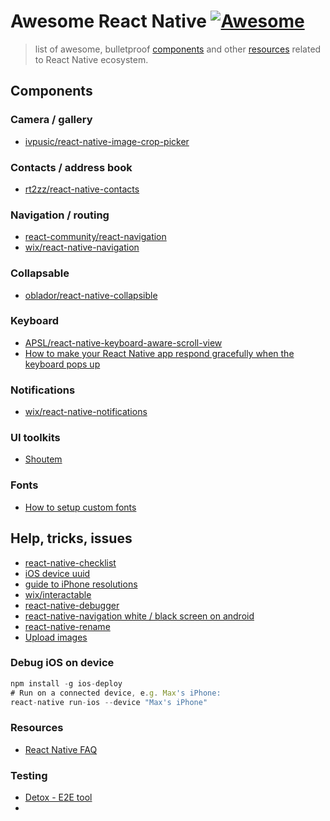 # Awesome React Native [![Awesome](https://cdn.rawgit.com/sindresorhus/awesome/d7305f38d29fed78fa85652e3a63e154dd8e8829/media/badge.svg)](https://github.com/sindresorhus/awesome)

> list of awesome, bulletproof [components](#components) and other [resources](#resources) related to React Native ecosystem.

## Components

### Camera / gallery
- [ivpusic/react-native-image-crop-picker](https://github.com/ivpusic/react-native-image-crop-picker)

### Contacts / address book
- [rt2zz/react-native-contacts](https://github.com/rt2zz/react-native-contacts)

### Navigation / routing
- [react-community/react-navigation](https://reactnavigation.org/)
- [wix/react-native-navigation](https://github.com/wix/react-native-navigation)

### Collapsable
- [oblador/react-native-collapsible](https://github.com/oblador/react-native-collapsible)

### Keyboard
- [APSL/react-native-keyboard-aware-scroll-view](https://github.com/APSL/react-native-keyboard-aware-scroll-view)
- [How to make your React Native app respond gracefully when the keyboard pops up](https://medium.freecodecamp.com/how-to-make-your-react-native-app-respond-gracefully-when-the-keyboard-pops-up-7442c1535580#.3xmbakql2)

### Notifications
- [wix/react-native-notifications](https://github.com/wix/react-native-notifications)

### UI toolkits
- [Shoutem](http://shoutem.github.io/docs/ui-toolkit/introduction)

### Fonts
- [How to setup custom fonts](https://medium.com/react-native-training/react-native-custom-fonts-ccc9aacf9e5e)

## Help, tricks, issues
- [react-native-checklist](https://github.com/harrisrobin/react-native-checklist)
- [iOS device uuid](http://whatsmyudid.com/)
- [guide to iPhone resolutions](https://www.paintcodeapp.com/news/ultimate-guide-to-iphone-resolutions)
- [wix/interactable](https://github.com/wix/react-native-interactable)
- [react-native-debugger](https://github.com/jhen0409/react-native-debugger)
- [react-native-navigation white / black screen on android](https://github.com/wix/react-native-navigation/issues/334)
- [react-native-rename](https://github.com/JuneDomingo/react-native-rename)
- [Upload images](https://github.com/g6ling/React-Native-Tips/tree/master/How_to_upload_photo%2Cfile_in%20react-native)

### Debug iOS on device
``` js
npm install -g ios-deploy
# Run on a connected device, e.g. Max's iPhone:
react-native run-ios --device "Max's iPhone"
```

### Resources
- [React Native FAQ](https://www.netguru.co/blog/react-native-faq)

### Testing
- [Detox - E2E tool](https://github.com/wix/detox)
- 
